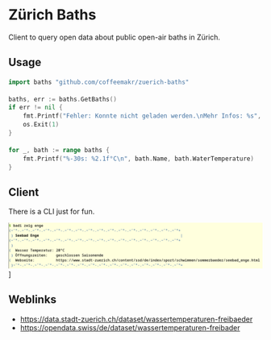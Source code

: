 # Zürich Baths
Client to query open data about public open-air baths in Zürich.

## Usage
```go
import baths "github.com/coffeemakr/zuerich-baths"

baths, err := baths.GetBaths()
if err != nil {
    fmt.Printf("Fehler: Konnte nicht geladen werden.\nMehr Infos: %s", err)
    os.Exit(1)
}

for _, bath := range baths {
    fmt.Printf("%-30s: %2.1f°C\n", bath.Name, bath.WaterTemperature)
}
```


## Client
There is a CLI just for fun.

![Screenshot of the command line interface](screenshot.png)]

## Weblinks
* https://data.stadt-zuerich.ch/dataset/wassertemperaturen-freibaeder
* https://opendata.swiss/de/dataset/wassertemperaturen-freibader
